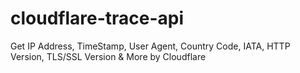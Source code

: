 # cloudflare-trace-api
Get IP Address, TimeStamp, User Agent, Country Code, IATA, HTTP Version, TLS/SSL Version &amp; More by Cloudflare
